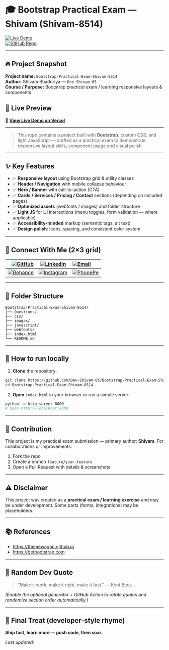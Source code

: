 # 🎓 Bootstrap Practical Exam — Shivam (Shivam-8514)

[![Live Demo](https://img.shields.io/badge/Live%20Demo-Open-orange?style=flat&logo=vercel)](https://bootstrap-practical-exam-shivam-851.vercel.app/)  
[![GitHub Repo](https://img.shields.io/badge/Repo-Bootstrap--Practical--Exam-blue?style=flat&logo=github)](https://github.com/Dev-Shivam-05/Bootstrap-Practical-Exam-Shivam-8514)

---

## 🔥 Project Snapshot

**Project name:** `Bootstrap-Practical-Exam-Shivam-8514`  
**Author:** Shivam Bhadoriya — `Dev-Shivam-05`  
**Course / Purpose:** Bootstrap practical exam / learning responsive layouts & components  

## 🔗 Live Preview
🚀 **[View Live Demo on Vercel](https://bootstrap-practical-exam-shivam-851.vercel.app/)**

---


> This repo contains a project built with **Bootstrap**, custom CSS, and light JavaScript — crafted as a practical exam to demonstrate responsive layout skills, component usage and visual polish.

---

## ✨ Key Features

- ✅ **Responsive layout** using Bootstrap grid & utility classes  
- ✅ **Header / Navigation** with mobile collapse behaviour  
- ✅ **Hero / Banner** with call-to-action (CTA)  
- ✅ **Cards / Services / Pricing / Contact** sections (depending on included pages)  
- ✅ **Optimized assets** (webfonts / images) and folder structure  
- ✅ **Light JS** for UI interactions (menu toggles, form validation — where applicable)  
- ✅ **Accessibility-minded** markup (semantic tags, alt text)  
- ✅ **Design polish**: Icons, spacing, and consistent color system

---

## 🔗 Connect With Me (2×3 grid)

| [![GitHub](https://img.shields.io/badge/GitHub-100000?style=flat&logo=github&logoColor=white)](https://github.com/Dev-Shivam-05) | [![LinkedIn](https://img.shields.io/badge/LinkedIn-0077B5?style=flat&logo=linkedin&logoColor=white)](https://www.linkedin.com/in/shivam-bhadoriya-b82792324/) | [![Email](https://img.shields.io/badge/Email-D14836?style=flat&logo=gmail&logoColor=white)](mailto:shivambhadoriya1605@gmail.com) |
|---:|:---:|:---|
| [![Behance](https://img.shields.io/badge/Behance-1769FF?style=flat&logo=behance&logoColor=white)](https://www.behance.net/shivambhadoriya2/) | [![Instagram](https://img.shields.io/badge/Instagram-E4405F?style=flat&logo=instagram&logoColor=white)](https://www.instagram.com/__https.shivu/#) | [![PhonePe](https://img.shields.io/badge/PhonePe-5F259F?style=flat&logo=phonepe&logoColor=white)](https://phonepe.com/pay/9106988376@ybl) |

---

## 📂 Folder Structure

```
Bootstrap-Practical-Exam-Shivam-8514/
├── Questions/
├── css/
├── images/
├── javascript/
├── webfonts/
├── index.html
└── README.md
```

---

## 🚀 How to run locally

1. **Clone** the repository:
```bash
git clone https://github.com/Dev-Shivam-05/Bootstrap-Practical-Exam-Shivam-8514.git
cd Bootstrap-Practical-Exam-Shivam-8514
```

2. **Open** `index.html` in your browser or run a simple server:
```bash
python -m http.server 8000
# Open http://localhost:8000
```

---

## 🧾 Contribution

This project is my practical exam submission — primary author: **Shivam**. For collaborations or improvements:

1. Fork the repo  
2. Create a branch `feature/your-feature`  
3. Open a Pull Request with details & screenshots

---

## ⚠️ Disclaimer

This project was created as a **practical exam / learning exercise** and may be under development. Some parts (forms, integrations) may be placeholders.

---

## 📚 References

- https://themewagon.github.io  
- https://getbootstrap.com

---

## 🧠 Random Dev Quote

> “Make it work, make it right, make it fast.” — Kent Beck

*(Enable the optional generator + GitHub Action to rotate quotes and randomize section order automatically.)*

---

## 🎯 Final Treat (developer-style rhyme)

**Ship fast, learn more — push code, then soar.**

*Last updated: <!-- automation can inject exact timestamp -->*

